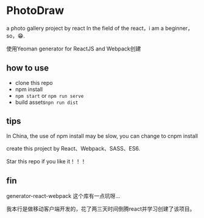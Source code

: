 # PhotoDraw
a photo gallery project by react
In the field of the react，i am a beginner，so，😁.

使用Yeoman generator for ReactJS and Webpack创建

## how to use
- clone this repo
- npm install 
- `npm start` or `npm run serve`
- build assets`npn run dist`

## tips
In China, the use of npm install may be slow, you can change to cnpm install

create this project by React、Webpack、SASS、ES6.

Star this repo if you like it！！！

## fin
generator-react-webpack 这个库有一点坑呀...

我本行是做移动客户端开发的，花了两三天时间倒腾react并学习创建了该项目。

